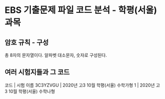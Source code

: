 # EBS 기출문제 파일 코드 분석 - 학평(서울) 과목
## 암호 규칙 - 구성
총 8자의 문자열이다.
알파벳 대소문자, 숫자로 구성된다.
## 여러 시험지들과 그 코드
코드      	| 시험 이름
3C3YZVGU	| 2020년 고3 10월 학평(서울) 수학가형
1	| 2020년 고3 10월 학평(서울) 수학나형
